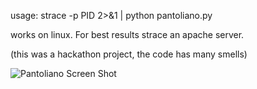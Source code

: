 usage: strace -p PID 2>&1 | python pantoliano.py

works on linux.  For best results strace an apache server.

(this was a hackathon project, the code has many smells)

![Pantoliano Screen Shot](https://raw.github.com/jackdied/pantoliano/master/screenshot.gif)